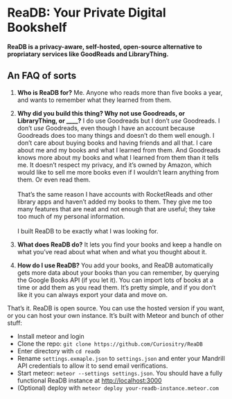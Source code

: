 # ReaDB: Your Private Digital Bookshelf

**ReaDB is a privacy-aware, self-hosted, open-source alternative to propriatary services like GoodReads and LibraryThing.**

## An FAQ of sorts

1. **Who is ReaDB for?**
Me. Anyone who reads more than five books a year, and wants to remember what they learned from them.

2. **Why did you build this thing? Why not use Goodreads, or LibraryThing, or ____?**
I do use Goodreads but I don’t *use* Goodreads. I don’t *use* Goodreads, even though I have an account because Goodreads does too many things and doesn’t do them well enough. I don’t care about buying books and having friends and all that. I care about me and my books and what I learned from them. And Goodreads knows more about my books and what I learned from them than it tells me. It doesn’t respect my privacy, and it’s owned by Amazon, which would like to sell me more books even if I wouldn’t learn anything from them. Or even read them. <br><br>That’s the same reason I have accounts with RocketReads and other library apps and haven’t added my books to them. They give me too many features that are neat and not enough that are useful; they take too much of my personal information. <br><br> I built ReaDB to be exactly what I was looking for.

3. **What does ReaDB do?**
It lets you find your books and keep a handle on what you’ve read about what when and what you thought about it.

4. **How do I use ReaDB?**
You add your books, and ReaDB automatically gets more data about your books than you can remember, by querying the Google Books API (if you let it). You can import lots of books at a time or add them as you read them. It’s pretty simple, and if you don’t like it you can always export your data and move on.

That’s it. ReaDB is open source. You can use the hosted version if you want, or you can host your own instance. It’s built with Meteor and bunch of other stuff:

- Install meteor and login
- Clone the repo: `git clone https://github.com/Curiositry/ReaDB`
- Enter directory with `cd readb`
- Rename `settings.exmaple.json` to `settings.json` and enter your Mandrill API credentials to allow it to send email verifications.
- Start meteor: `meteor --settings settings.json`. You should have a fully functional ReaDB instance at [http://localhost:3000](http://localhost:3000)
- (Optional) deploy with `meteor deploy your-readb-instance.meteor.com`
